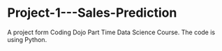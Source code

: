 # Project-1---Sales-Prediction
A project form Coding Dojo Part Time Data Science Course. The code is using Python.
